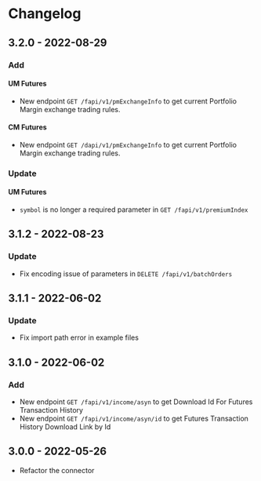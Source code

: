 # Changelog

## 3.2.0 - 2022-08-29

### Add
#### UM Futures
 - New endpoint `GET /fapi/v1/pmExchangeInfo` to get current Portfolio Margin exchange trading rules.
#### CM Futures
 - New endpoint `GET /dapi/v1/pmExchangeInfo` to get current Portfolio Margin exchange trading rules.

### Update
#### UM Futures
 - `symbol` is no longer a required parameter in `GET /fapi/v1/premiumIndex`

## 3.1.2 - 2022-08-23

### Update
- Fix encoding issue of parameters in `DELETE /fapi/v1/batchOrders`

## 3.1.1 - 2022-06-02

### Update
- Fix import path error in example files

## 3.1.0 - 2022-06-02

### Add

- New endpoint `GET /fapi/v1/income/asyn` to get Download Id For Futures Transaction History
- New endpoint `GET /fapi/v1/income/asyn/id` to get Futures Transaction History Download Link by Id


## 3.0.0 - 2022-05-26

- Refactor the connector